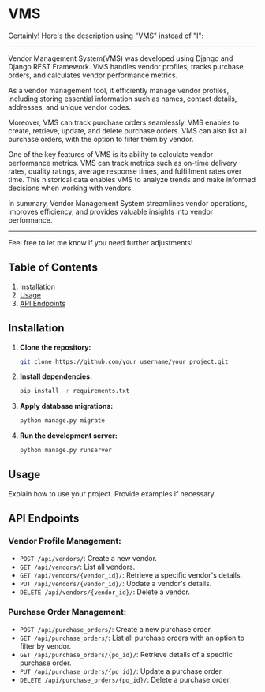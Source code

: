 

# VMS

Certainly! Here's the description using "VMS" instead of "I":

---

Vendor Management System(VMS) was developed using Django and Django REST Framework. VMS handles vendor profiles, tracks purchase orders, and calculates vendor performance metrics.

As a vendor management tool, it efficiently manage vendor profiles, including storing essential information such as names, contact details, addresses, and unique vendor codes.

Moreover, VMS can track purchase orders seamlessly. VMS enables to create, retrieve, update, and delete purchase orders. VMS can also list all purchase orders, with the option to filter them by vendor.

One of the key features of VMS is its ability to calculate vendor performance metrics. VMS can track metrics such as on-time delivery rates, quality ratings, average response times, and fulfillment rates over time. This historical data enables VMS to analyze trends and make informed decisions when working with vendors.

In summary,  Vendor Management System streamlines vendor operations, improves efficiency, and provides valuable insights into vendor performance.

--- 

Feel free to let me know if you need further adjustments!

## Table of Contents

1. [Installation](#installation)
2. [Usage](#usage)
3. [API Endpoints](#api-endpoints)


## Installation

1. **Clone the repository:**

    ```bash
    git clone https://github.com/your_username/your_project.git
    ```

2. **Install dependencies:**

    ```bash
    pip install -r requirements.txt
    ```

3. **Apply database migrations:**

    ```bash
    python manage.py migrate
    ```

4. **Run the development server:**

    ```bash
    python manage.py runserver
    ```

## Usage

Explain how to use your project. Provide examples if necessary.

## API Endpoints

### Vendor Profile Management:

- `POST /api/vendors/`: Create a new vendor.
- `GET /api/vendors/`: List all vendors.
- `GET /api/vendors/{vendor_id}/`: Retrieve a specific vendor's details.
- `PUT /api/vendors/{vendor_id}/`: Update a vendor's details.
- `DELETE /api/vendors/{vendor_id}/`: Delete a vendor.

### Purchase Order Management:

- `POST /api/purchase_orders/`: Create a new purchase order.
- `GET /api/purchase_orders/`: List all purchase orders with an option to filter by vendor.
- `GET /api/purchase_orders/{po_id}/`: Retrieve details of a specific purchase order.
- `PUT /api/purchase_orders/{po_id}/`: Update a purchase order.
- `DELETE /api/purchase_orders/{po_id}/`: Delete a purchase order.
